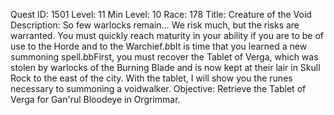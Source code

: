 Quest ID: 1501
Level: 11
Min Level: 10
Race: 178
Title: Creature of the Void
Description: So few warlocks remain... We risk much, but the risks are warranted. You must quickly reach maturity in your ability if you are to be of use to the Horde and to the Warchief.$b$bIt is time that you learned a new summoning spell.$b$bFirst, you must recover the Tablet of Verga, which was stolen by warlocks of the Burning Blade and is now kept at their lair in Skull Rock to the east of the city. With the tablet, I will show you the runes necessary to summoning a voidwalker.
Objective: Retrieve the Tablet of Verga for Gan'rul Bloodeye in Orgrimmar.
